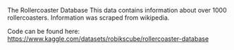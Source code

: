 The Rollercoaster Database
This data contains information about over 1000 rollercoasters. Information was scraped from wikipedia.

Code can be found here: https://www.kaggle.com/datasets/robikscube/rollercoaster-database